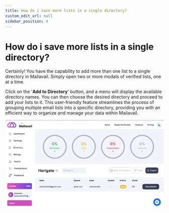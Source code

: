```yaml
---
title: How do i save more lists in a single directory?
custom_edit_url: null
sidebar_position: 4
---
```


# How do i save more lists in a single directory?

Certainly! You have the capability to add more than one list to a single directory in Mailavail. Simply open two or more modals of verified lists, one at a time. 

Click on the '**Add to Directory**' button, and a menu will display the available directory names. You can then choose the desired directory and proceed to add your lists to it. This user-friendly feature streamlines the process of grouping multiple email lists into a specific directory, providing you with an efficient way to organize and manage your data within Mailavail.

![img](img/add_multiple_list_in_direcotory.webp)